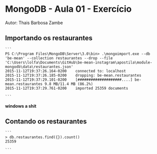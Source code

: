 # MongoDB - Aula 01 - Exercício
Autor: Thais Barbosa Zambe

## Importando os restaurantes

    ```
    PS C:\Program Files\MongoDB\Server\3.0\bin> .\mongoimport.exe --db 'be-mean' --collection restaurantes --drop --file 'C:\Users\lolfa\Documents\GitHub\be-mean-instagram\apostila\module-mongodb\data\restaurantes.json'
    2015-11-12T19:37:26.164-0200    connected to: localhost
    2015-11-12T19:37:26.185-0200    dropping: be-mean.restaurantes
    2015-11-12T19:37:29.101-0200    [####################....] be-mean.restaurantes 9.8 MB/11.4 MB (86.2%)
    2015-11-12T19:37:29.761-0200    imported 25359 documents

    ```

**windows a shit**

## Contando os restaurantes

    ```
    > db.restaurantes.find({}).count()
    25359

    ```